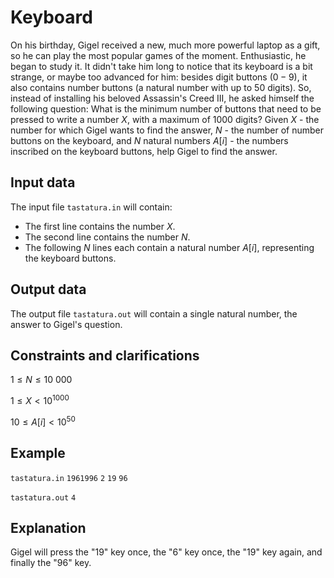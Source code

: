 # Keyboard

On his birthday, Gigel received a new, much more powerful laptop as a gift, so he can play the most popular games of the moment. Enthusiastic, he began to study it. It didn't take him long to notice that its keyboard is a bit strange, or maybe too advanced for him: besides digit buttons ($0 - 9$), it also contains number buttons (a natural number with up to 50 digits). So, instead of installing his beloved Assassin's Creed III, he asked himself the following question: What is the minimum number of buttons that need to be pressed to write a number $X$, with a maximum of $1000$ digits? Given $X$ - the number for which Gigel wants to find the answer, $N$ - the number of number buttons on the keyboard, and $N$ natural numbers $A[i]$ - the numbers inscribed on the keyboard buttons, help Gigel to find the answer.

## Input data

The input file `tastatura.in` will contain:
- The first line contains the number $X$.
- The second line contains the number $N$.
- The following $N$ lines each contain a natural number $A[i]$, representing the keyboard buttons.

## Output data

The output file `tastatura.out` will contain a single natural number, the answer to Gigel's question.

## Constraints and clarifications

$1 \leq N \leq 10\ 000$

$1 \leq X < 10^{1000}$

$10 \leq A[i] < 10^{50}$

## Example

`tastatura.in`
`1961996`
`2`
`19`
`96`

`tastatura.out`
`4`

## Explanation

Gigel will press the "19" key once, the "6" key once, the "19" key again, and finally the "96" key.